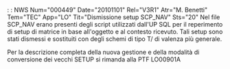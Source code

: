  :  : NWS Num="000449" Date="20101101" Rel="V3R1" Atr="M. Benetti" Tem="TEC" App="LO" Tit="Dismissione setup SCP_NAV" Sts="20"
Nel file SCP_NAV erano presenti degli script utilizzati dall'UP SQL per il reperimento di setup di matrice in base all'oggetto e al contesto ricevuto.
Tali setup sono stati dismessi e sostituiti con degli schemi di tipo T/ di valenza più generale.

Per la descrizione completa della nuova gestione e della modalità di conversione dei vecchi SETUP si rimanda alla PTF LO00901A
